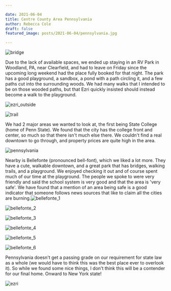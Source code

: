 ```yaml
---

date: 2021-06-04
title: Centre County Area Pennsylvania
author: Rebecca Cole
draft: false
featured_image: posts/2021-06-04/pennsylvania.jpg

---
```


![bridge](bridge.jpg)

Due to the lack of available spaces, we ended up staying in an RV Park in Woodland, PA, near Clearfield, and had to leave on Friday since the upcoming long weekend had the place fully booked for that night. The park has a good playground, a sandbox, a pond with a path circling it, and a few paths cut into the surrounding woods. We had many walks that I intended to be on those wooded paths, but that Ezri quickly insisted should instead become a walk to the playground.

![ezri_outside](ezri_outside.jpg)

![trail](trail.jpg)

We had 2 major areas we wanted to look at, the first being State College (home of Penn State). We found that the city has the college front and center, so much so that there isn't much else there. We couldn't find a real downtown to go through, and property prices are quite high in the area.

![pennsylvania](pennsylvania.jpg)

Nearby is Bellefonte (pronounced bell-font), which we liked a lot more. They have a cute, walkable downtown, and a great park that has bridges, walking trails, and a playground. We enjoyed checking it out and of course spent much of our time at the playground. The people we spoke to were very friendly and said the school system is very good and that the area is 'very safe'. We have found that a mention of an area being safe is a good indicator that someone follows news sources that like to claim all the cities are burning.![bellefonte_1](bellefonte_1.jpg)

![bellefonte_2](bellefonte_2.jpg)

![bellefonte_3](bellefonte_3.jpg)

![bellefonte_4](bellefonte_4.jpg)

![bellefonte_5](bellefonte_5.jpg)

![bellefonte_6](bellefonte_6.jpg)

Pennsylvania doesn't get a passing grade on our requirement for state law as a whole (we would have to think this was the best place ever to overlook it). So while we found some nice things, I don't think this will be a contender for our final home. Onward to New York state!

![ezri](ezri.jpg)